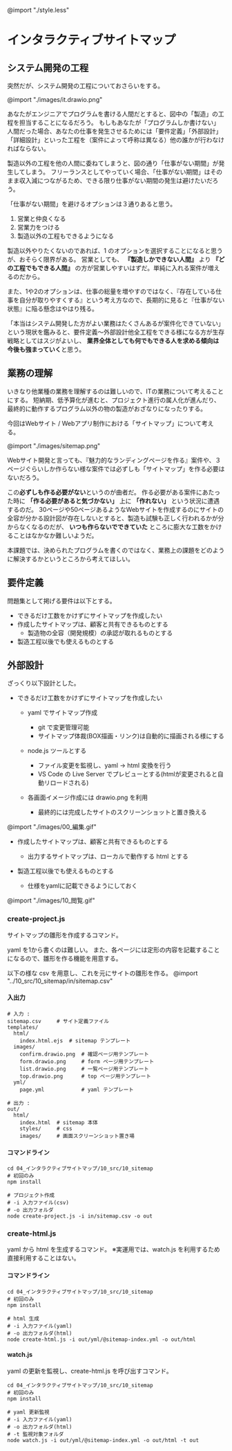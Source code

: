 @import "./style.less"

# インタラクティブサイトマップ

## システム開発の工程

突然だが、システム開発の工程についておさらいをする。

@import "./images/it.drawio.png"

あなたがエンジニアでプログラムを書ける人間だとすると、図中の「製造」の工程を担当することになるだろう。
もしもあなたが「プログラムしか書けない」人間だった場合、あなたの仕事を発生させるためには「要件定義」「外部設計」「詳細設計」といった工程を（案件によって呼称は異なる）他の誰かが行わなければならない。

製造以外の工程を他の人間に委ねてしまうと、図の通り「仕事がない期間」が発生してしまう。
フリーランスとしてやっていく場合、「仕事がない期間」はそのまま収入減につながるため、できる限り仕事がない期間の発生は避けたいだろう。

「仕事がない期間」を避けるオプションは３通りあると思う。
1. 営業と仲良くなる
2. 営業力をつける
3. 製造以外の工程もできるようになる

製造以外やりたくないのであれば、1 のオプションを選択することになると思うが、おそらく限界がある。
営業としても、 **『製造しかできない人間』** より **『どの工程でもできる人間』** の方が営業しやすいはずだ。単純に入れる案件が増えるのだから。

また、1や2のオプションは、仕事の総量を増やすのではなく、『存在している仕事を自分が取りやすくする』という考え方なので、長期的に見ると『仕事がない状態』に陥る懸念はやはり残る。

「本当はシステム開発した方がよい業務はたくさんあるが案件化できていない」という現状を鑑みると、要件定義～外部設計他全工程をできる様になる方が生存戦略としてはスジがよいし、 **業界全体としても何でもできる人を求める傾向は今後も強まっていく**と思う。


## 業務の理解

いきなり他業種の業務を理解するのは難しいので、ITの業務について考えることにする。
短納期、低予算化が進むと、プロジェクト進行の属人化が進んだり、最終的に動作するプログラム以外の物の製造がおざなりになったりする。

今回はWebサイト / Webアプリ制作における「サイトマップ」について考える。

@import "./images/sitemap.png"

Webサイト開発と言っても、『魅力的なランディングページを作る』案件や、３ページぐらいしか作らない様な案件では必ずしも「サイトマップ」を作る必要はないだろう。

この**必ずしも作る必要がない**というのが曲者だ。
作る必要がある案件にあたった時に **「作る必要があると気づかない」** 上に **「作れない」** という状況に遭遇するのだ。
30ページや50ページあるようなWebサイトを作成するのにサイトの全容が分かる設計図が存在しないとすると、製造も試験も正しく行われるかが分からなくなるのだが、 **いつも作らないでできていた** ところに膨大な工数をかけることはなかなか難しいようだ。

本課題では、決められたプログラムを書くのではなく、業務上の課題をどのように解決するかというところから考えてほしい。


## 要件定義

問題集として掲げる要件は以下とする。

- できるだけ工数をかけずにサイトマップを作成したい
- 作成したサイトマップは、顧客と共有できるものとする
  - 製造物の全容（開発規模）の承認が取れるものとする
- 製造工程以後でも使えるものとする


## 外部設計

ざっくり以下設計とした。

- できるだけ工数をかけずにサイトマップを作成したい
  - yaml でサイトマップ作成
    - git で変更管理可能
    - サイトマップ体裁(BOX描画・リンク)は自動的に描画される様にする
  - node.js ツールとする
    - ファイル変更を監視し、yaml -> html 変換を行う
    - VS Code の Live Server でプレビューとする(htmlが変更されると自動リロードされる)

  - 各画面イメージ作成には drawio.png を利用
    - 最終的には完成したサイトのスクリーンショットと置き換える

@import "./images/00_編集.gif"

- 作成したサイトマップは、顧客と共有できるものとする
  - 出力するサイトマップは、ローカルで動作する html とする

- 製造工程以後でも使えるものとする
  - 仕様をyamlに記載できるようにしておく

@import "./images/10_閲覧.gif"


### create-project.js

サイトマップの雛形を作成するコマンド。

yaml を1から書くのは難しい。
また、各ページには定形の内容を記載することになるので、雛形を作る機能を用意する。

以下の様な csv を用意し、これを元にサイトの雛形を作る。
@import "../10_src/10_sitemap/in/sitemap.csv"

#### 入出力
```
# 入力 :
sitemap.csv     # サイト定義ファイル
templates/
  html/
    index.html.ejs  # sitemap テンプレート
  images/
    confirm.drawio.png  # 確認ページ用テンプレート
    form.drawio.png     # form ページ用テンプレート
    list.drawio.png     # 一覧ページ用テンプレート
    top.drawio.png      # top ページ用テンプレート
  yml/
    page.yml            # yaml テンプレート

# 出力 :
out/
  html/
    index.html  # sitemap 本体
    styles/     # css
    images/     # 画面スクリーンショット置き場

```

#### コマンドライン
```
cd 04_インタラクティブサイトマップ/10_src/10_sitemap
# 初回のみ
npm install

# プロジェクト作成
# -i 入力ファイル(csv)
# -o 出力フォルダ
node create-project.js -i in/sitemap.csv -o out
```


### create-html.js

yaml から html を生成するコマンド。
※実運用では、watch.js を利用するため直接利用することはない。

#### コマンドライン

```
cd 04_インタラクティブサイトマップ/10_src/10_sitemap
# 初回のみ
npm install

# html 生成
# -i 入力ファイル(yaml)
# -o 出力フォルダ(html)
node create-html.js -i out/yml/@sitemap-index.yml -o out/html
```


#### watch.js

yaml の更新を監視し、create-html.js を呼び出すコマンド。

```
cd 04_インタラクティブサイトマップ/10_src/10_sitemap
# 初回のみ
npm install

# yaml 更新監視
# -i 入力ファイル(yaml)
# -o 出力フォルダ(html)
# -t 監視対象フォルダ
node watch.js -i out/yml/@sitemap-index.yml -o out/html -t out
```
